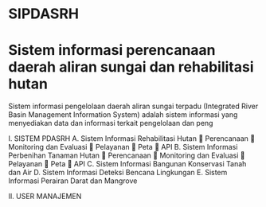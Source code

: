 # SIPDASRH
Sistem informasi perencanaan daerah aliran sungai dan rehabilitasi hutan
=
Sistem informasi pengelolaan daerah aliran sungai terpadu (Integrated River Basin Management Information System) adalah sistem informasi yang menyediakan data dan informasi terkait pengelolaan dan peng

I. SISTEM PDASRH
  A. Sistem Informasi Rehabilitasi Hutan
  	Perencanaan
  	Monitoring dan Evaluasi
  	Pelayanan
  	Peta
  	API
  B. Sistem Informasi Perbenihan Tanaman Hutan
  	Perencanaan
  	Monitoring dan Evaluasi
  	Pelayanan
  	Peta
  	API
  C. Sistem Informasi Bangunan Konservasi Tanah dan Air
  D. Sistem Informasi Deteksi Bencana Lingkungan
  E. Sistem Informasi Perairan Darat dan Mangrove

II. USER MANAJEMEN
